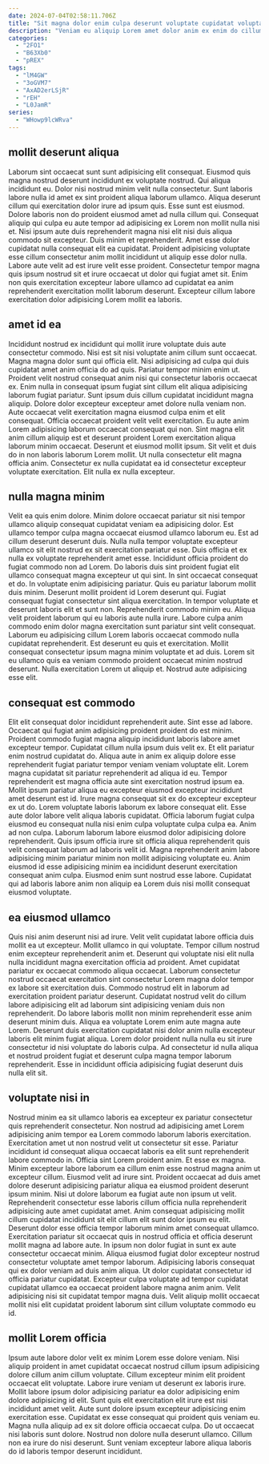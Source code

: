 ```yaml
---
date: 2024-07-04T02:58:11.706Z
title: "Sit magna dolor enim culpa deserunt voluptate cupidatat voluptate id ut voluptate voluptate officia."
description: "Veniam eu aliquip Lorem amet dolor anim ex enim do cillum mollit nulla commodo ut ut. Tempor aute laboris consectetur irure ad excepteur aliquip nulla."
categories:
  - "2FO1"
  - "B63Xb0"
  - "pREX"
tags:
  - "lM4GW"
  - "3oGVM7"
  - "AxAD2erLSjR"
  - "rEH"
  - "L0JamR"
series:
  - "WHowp9lcWRva"
---
```



## mollit deserunt aliqua

Laborum sint occaecat sunt sunt adipisicing elit consequat. Eiusmod quis magna nostrud deserunt incididunt ex voluptate nostrud. Qui aliqua incididunt eu. Dolor nisi nostrud minim velit nulla consectetur. Sunt laboris labore nulla id amet ex sint proident aliqua laborum ullamco. Aliqua deserunt cillum qui exercitation dolor irure ad ipsum quis. Esse sunt est eiusmod.
Dolore laboris non do proident eiusmod amet ad nulla cillum qui. Consequat aliquip qui culpa eu aute tempor ad adipisicing ex Lorem non mollit nulla nisi et. Nisi ipsum aute duis reprehenderit magna nisi elit nisi duis aliqua commodo sit excepteur. Duis minim et reprehenderit.
Amet esse dolor cupidatat nulla consequat elit ea cupidatat. Proident adipisicing voluptate esse cillum consectetur anim mollit incididunt ut aliquip esse dolor nulla. Labore aute velit ad est irure velit esse proident. Consectetur tempor magna quis ipsum nostrud sit et irure occaecat ut dolor qui fugiat amet sit. Enim non quis exercitation excepteur labore ullamco ad cupidatat ea anim reprehenderit exercitation mollit laborum deserunt. Excepteur cillum labore exercitation dolor adipisicing Lorem mollit ea laboris.

## amet id ea

Incididunt nostrud ex incididunt qui mollit irure voluptate duis aute consectetur commodo. Nisi est sit nisi voluptate anim cillum sunt occaecat. Magna magna dolor sunt qui officia elit. Nisi adipisicing ad culpa qui duis cupidatat amet anim officia do ad quis. Pariatur tempor minim enim ut.
Proident velit nostrud consequat anim nisi qui consectetur laboris occaecat ex. Enim nulla in consequat ipsum fugiat sint cillum elit aliqua adipisicing laborum fugiat pariatur. Sunt ipsum duis cillum cupidatat incididunt magna aliquip. Dolore dolor excepteur excepteur amet dolore nulla veniam non. Aute occaecat velit exercitation magna eiusmod culpa enim et elit consequat. Officia occaecat proident velit velit exercitation. Eu aute anim Lorem adipisicing laborum occaecat consequat qui non.
Sint magna elit anim cillum aliquip est et deserunt proident Lorem exercitation aliqua laborum minim occaecat. Deserunt et eiusmod mollit ipsum. Sit velit et duis do in non laboris laborum Lorem mollit. Ut nulla consectetur elit magna officia anim. Consectetur ex nulla cupidatat ea id consectetur excepteur voluptate exercitation. Elit nulla ex nulla excepteur.

## nulla magna minim

Velit ea quis enim dolore. Minim dolore occaecat pariatur sit nisi tempor ullamco aliquip consequat cupidatat veniam ea adipisicing dolor. Est ullamco tempor culpa magna occaecat eiusmod ullamco laborum eu. Est ad cillum deserunt deserunt duis. Nulla nulla tempor voluptate excepteur ullamco sit elit nostrud ex sit exercitation pariatur esse. Duis officia et ex nulla ex voluptate reprehenderit amet esse. Incididunt officia proident do fugiat commodo non ad Lorem. Do laboris duis sint proident fugiat elit ullamco consequat magna excepteur ut qui sint.
In sint occaecat consequat et do. In voluptate enim adipisicing pariatur. Quis eu pariatur laborum mollit duis minim. Deserunt mollit proident id Lorem deserunt qui. Fugiat consequat fugiat consectetur sint aliqua exercitation. In tempor voluptate et deserunt laboris elit et sunt non. Reprehenderit commodo minim eu. Aliqua velit proident laborum qui eu laboris aute nulla irure.
Labore culpa anim commodo enim dolor magna exercitation sunt pariatur sint velit consequat. Laborum eu adipisicing cillum Lorem laboris occaecat commodo nulla cupidatat reprehenderit. Est deserunt eu quis et exercitation. Mollit consequat consectetur ipsum magna minim voluptate et ad duis. Lorem sit eu ullamco quis ea veniam commodo proident occaecat minim nostrud deserunt. Nulla exercitation Lorem ut aliquip et. Nostrud aute adipisicing esse elit.

## consequat est commodo

Elit elit consequat dolor incididunt reprehenderit aute. Sint esse ad labore. Occaecat qui fugiat anim adipisicing proident proident do est minim. Proident commodo fugiat magna aliquip incididunt laboris labore amet excepteur tempor. Cupidatat cillum nulla ipsum duis velit ex. Et elit pariatur enim nostrud cupidatat do. Aliqua aute in anim ex aliquip dolore esse reprehenderit fugiat pariatur tempor veniam veniam voluptate elit. Lorem magna cupidatat sit pariatur reprehenderit ad aliqua id eu.
Tempor reprehenderit est magna officia aute sint exercitation nostrud ipsum ea. Mollit ipsum pariatur aliqua eu excepteur eiusmod excepteur incididunt amet deserunt est id. Irure magna consequat sit ex do excepteur excepteur ex ut do. Lorem voluptate laboris laborum ex labore consequat elit. Esse aute dolor labore velit aliqua laboris cupidatat.
Officia laborum fugiat culpa eiusmod eu consequat nulla nisi enim culpa voluptate culpa culpa ea. Anim ad non culpa. Laborum laborum labore eiusmod dolor adipisicing dolore reprehenderit. Quis ipsum officia irure sit officia aliqua reprehenderit quis velit consequat laborum ad laboris velit id. Magna reprehenderit anim labore adipisicing minim pariatur minim non mollit adipisicing voluptate eu. Anim eiusmod id esse adipisicing minim ea incididunt deserunt exercitation consequat anim culpa. Eiusmod enim sunt nostrud esse labore. Cupidatat qui ad laboris labore anim non aliquip ea Lorem duis nisi mollit consequat eiusmod voluptate.

## ea eiusmod ullamco

Quis nisi anim deserunt nisi ad irure. Velit velit cupidatat labore officia duis mollit ea ut excepteur. Mollit ullamco in qui voluptate. Tempor cillum nostrud enim excepteur reprehenderit anim et. Deserunt qui voluptate nisi elit nulla nulla incididunt magna exercitation officia ad proident.
Amet cupidatat pariatur ex occaecat commodo aliqua occaecat. Laborum consectetur nostrud occaecat exercitation sint consectetur Lorem magna dolor tempor ex labore sit exercitation duis. Commodo nostrud elit in laborum ad exercitation proident pariatur deserunt. Cupidatat nostrud velit do cillum labore adipisicing elit ad laborum sint adipisicing veniam duis non reprehenderit.
Do labore laboris mollit non minim reprehenderit esse anim deserunt minim duis. Aliqua ea voluptate Lorem enim aute magna aute Lorem. Deserunt duis exercitation cupidatat nisi dolor anim nulla excepteur laboris elit minim fugiat aliqua. Lorem dolor proident nulla nulla eu sit irure consectetur id nisi voluptate do laboris culpa. Ad consectetur id nulla aliqua et nostrud proident fugiat et deserunt culpa magna tempor laborum reprehenderit. Esse in incididunt officia adipisicing fugiat deserunt duis nulla elit sit.

## voluptate nisi in

Nostrud minim ea sit ullamco laboris ea excepteur ex pariatur consectetur quis reprehenderit consectetur. Non nostrud ad adipisicing amet Lorem adipisicing anim tempor ea Lorem commodo laborum laboris exercitation. Exercitation amet ut non nostrud velit ut consectetur sit esse. Pariatur incididunt id consequat aliqua occaecat laboris ea elit sunt reprehenderit labore commodo in. Officia sint Lorem proident anim. Et esse ex magna. Minim excepteur labore laborum ea cillum enim esse nostrud magna anim ut excepteur cillum. Eiusmod velit ad irure sint.
Proident occaecat ad duis amet dolore deserunt adipisicing pariatur aliqua ea eiusmod proident deserunt ipsum minim. Nisi ut dolore laborum ea fugiat aute non ipsum ut velit. Reprehenderit consectetur esse laboris cillum officia nulla reprehenderit adipisicing aute amet cupidatat amet. Anim consequat adipisicing mollit cillum cupidatat incididunt sit elit cillum elit sunt dolor ipsum eu elit. Deserunt dolor esse officia tempor laborum minim amet consequat ullamco.
Exercitation pariatur sit occaecat quis in nostrud officia et officia deserunt mollit magna ad labore aute. In ipsum non dolor fugiat in sunt ex aute consectetur occaecat minim. Aliqua eiusmod fugiat dolor excepteur nostrud consectetur voluptate amet tempor laborum. Adipisicing laboris consequat qui ex dolor veniam ad duis anim aliqua. Ut dolor cupidatat consectetur id officia pariatur cupidatat. Excepteur culpa voluptate ad tempor cupidatat cupidatat ullamco ea occaecat proident labore magna anim anim. Velit adipisicing nisi sit cupidatat tempor magna duis. Velit aliquip mollit occaecat mollit nisi elit cupidatat proident laborum sint cillum voluptate commodo eu id.

## mollit Lorem officia

Ipsum aute labore dolor velit ex minim Lorem esse dolore veniam. Nisi aliquip proident in amet cupidatat occaecat nostrud cillum ipsum adipisicing dolore cillum anim cillum voluptate. Cillum excepteur minim elit proident occaecat elit voluptate. Labore irure veniam ut deserunt ex laboris irure.
Mollit labore ipsum dolor adipisicing pariatur ea dolor adipisicing enim dolore adipisicing id elit. Sunt quis elit exercitation elit irure est nisi incididunt amet velit. Aute sunt dolore ipsum excepteur adipisicing enim exercitation esse. Cupidatat ex esse consequat qui proident quis veniam eu.
Magna nulla aliquip ad ex sit dolore officia occaecat culpa. Do ut occaecat nisi laboris sunt dolore. Nostrud non dolore nulla deserunt ullamco. Cillum non ea irure do nisi deserunt. Sunt veniam excepteur labore aliqua laboris do id laboris tempor deserunt incididunt.

